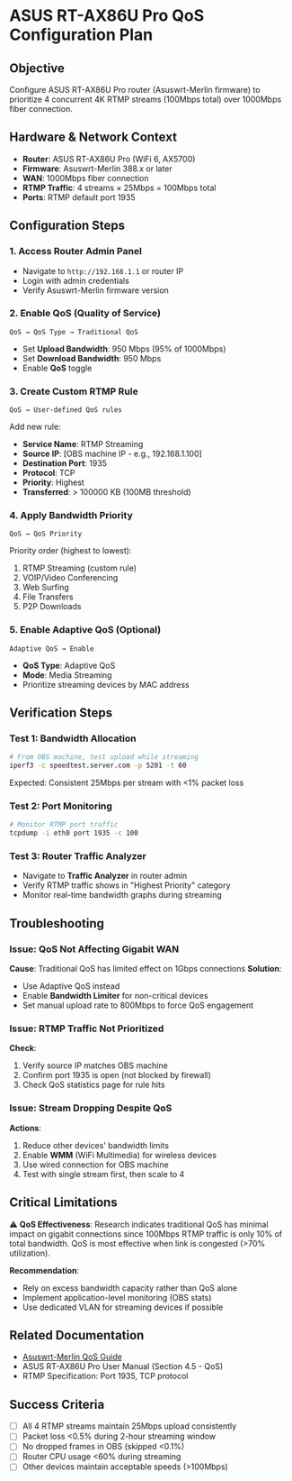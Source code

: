 # ASUS RT-AX86U Pro QoS Configuration Plan

## Objective
Configure ASUS RT-AX86U Pro router (Asuswrt-Merlin firmware) to prioritize 4 concurrent 4K RTMP streams (100Mbps total) over 1000Mbps fiber connection.

## Hardware & Network Context
- **Router**: ASUS RT-AX86U Pro (WiFi 6, AX5700)
- **Firmware**: Asuswrt-Merlin 388.x or later
- **WAN**: 1000Mbps fiber connection
- **RTMP Traffic**: 4 streams × 25Mbps = 100Mbps total
- **Ports**: RTMP default port 1935

## Configuration Steps

### 1. Access Router Admin Panel
- Navigate to `http://192.168.1.1` or router IP
- Login with admin credentials
- Verify Asuswrt-Merlin firmware version

### 2. Enable QoS (Quality of Service)
```
QoS → QoS Type → Traditional QoS
```
- Set **Upload Bandwidth**: 950 Mbps (95% of 1000Mbps)
- Set **Download Bandwidth**: 950 Mbps
- Enable **QoS** toggle

### 3. Create Custom RTMP Rule
```
QoS → User-defined QoS rules
```
Add new rule:
- **Service Name**: RTMP Streaming
- **Source IP**: [OBS machine IP - e.g., 192.168.1.100]
- **Destination Port**: 1935
- **Protocol**: TCP
- **Priority**: Highest
- **Transferred**: > 100000 KB (100MB threshold)

### 4. Apply Bandwidth Priority
```
QoS → QoS Priority
```
Priority order (highest to lowest):
1. RTMP Streaming (custom rule)
2. VOIP/Video Conferencing
3. Web Surfing
4. File Transfers
5. P2P Downloads

### 5. Enable Adaptive QoS (Optional)
```
Adaptive QoS → Enable
```
- **QoS Type**: Adaptive QoS
- **Mode**: Media Streaming
- Prioritize streaming devices by MAC address

## Verification Steps

### Test 1: Bandwidth Allocation
```bash
# From OBS machine, test upload while streaming
iperf3 -c speedtest.server.com -p 5201 -t 60
```
Expected: Consistent 25Mbps per stream with <1% packet loss

### Test 2: Port Monitoring
```bash
# Monitor RTMP port traffic
tcpdump -i eth0 port 1935 -c 100
```

### Test 3: Router Traffic Analyzer
- Navigate to **Traffic Analyzer** in router admin
- Verify RTMP traffic shows in "Highest Priority" category
- Monitor real-time bandwidth graphs during streaming

## Troubleshooting

### Issue: QoS Not Affecting Gigabit WAN
**Cause**: Traditional QoS has limited effect on 1Gbps connections
**Solution**: 
- Use Adaptive QoS instead
- Enable **Bandwidth Limiter** for non-critical devices
- Set manual upload rate to 800Mbps to force QoS engagement

### Issue: RTMP Traffic Not Prioritized
**Check**:
1. Verify source IP matches OBS machine
2. Confirm port 1935 is open (not blocked by firewall)
3. Check QoS statistics page for rule hits

### Issue: Stream Dropping Despite QoS
**Actions**:
1. Reduce other devices' bandwidth limits
2. Enable **WMM** (WiFi Multimedia) for wireless devices
3. Use wired connection for OBS machine
4. Test with single stream first, then scale to 4

## Critical Limitations

⚠️ **QoS Effectiveness**: Research indicates traditional QoS has minimal impact on gigabit connections since 100Mbps RTMP traffic is only 10% of total bandwidth. QoS is most effective when link is congested (>70% utilization).

**Recommendation**: 
- Rely on excess bandwidth capacity rather than QoS alone
- Implement application-level monitoring (OBS stats)
- Use dedicated VLAN for streaming devices if possible

## Related Documentation
- [Asuswrt-Merlin QoS Guide](https://github.com/RMerl/asuswrt-merlin.ng/wiki/QOS)
- ASUS RT-AX86U Pro User Manual (Section 4.5 - QoS)
- RTMP Specification: Port 1935, TCP protocol

## Success Criteria
- [ ] All 4 RTMP streams maintain 25Mbps upload consistently
- [ ] Packet loss <0.5% during 2-hour streaming window
- [ ] No dropped frames in OBS (skipped <0.1%)
- [ ] Router CPU usage <60% during streaming
- [ ] Other devices maintain acceptable speeds (>100Mbps)
